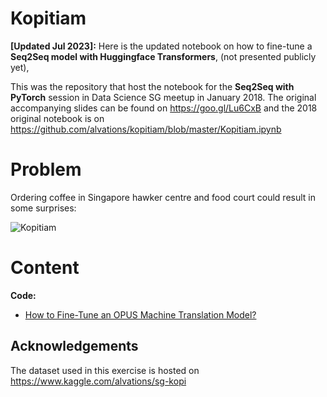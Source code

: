 # Kopitiam

**[Updated Jul 2023]:** Here is the updated notebook on how to fine-tune a **Seq2Seq model with Huggingface Transformers**, (not presented publicly yet), 



This was the repository that host the notebook for the **Seq2Seq with PyTorch** session in Data Science SG meetup in January 2018. The original accompanying slides can be found on https://goo.gl/Lu6CxB and the 2018 original notebook is on https://github.com/alvations/kopitiam/blob/master/Kopitiam.ipynb


Problem
====

Ordering coffee in Singapore hawker centre and food court could result in some surprises:

![Kopitiam](https://blog.seedly.sg/_next/image/?url=https%3A%2F%2Fcdn-blog.seedly.sg%2Fwp-content%2Fuploads%2F2022%2F04%2F13174522%2F141222-How-to-Order-Coffee-Kopi-in-Singapore-Like-Locals-Differences-in-Prices.png&w=3840&q=75)


Content
====

**Code:**

 - [How to Fine-Tune an OPUS Machine Translation Model?]()



Acknowledgements
----

The dataset used in this exercise is hosted on https://www.kaggle.com/alvations/sg-kopi



<!--
Archival Purpose Only
====

### Code:
 
 - [Kopitiam.ipynb](https://github.com/alvations/kopitiam/blob/master/Kopitiam.ipynb)

**Pre-trained Models:**

 - *Vanilla RNN Encoder-Decoder model*
   - `encoder_vanilla_100_100000.pkl`
   - `decoder_vanilla_100_100000.pkl`
 - *Vanilla RNN Encoder-Decoder model with teacher forcing*
   - `encoder_vanilla_100_100000_0.5.pkl`
   - `decoder_vanilla_100_100000_0.5.pkl`
 - *Attention RNN Encoder-Decoder model with teacher forcing*
   - `encoder_attention_100_100000_0.5.pkl`
   - `decoder_attention_100_100000_0.5.pkl`

### Requirements:

Python 3.6 (preferrably), otherwise Python3 should work too... 

```
gensim==3.2.0
nltk==3.2.5
pandas==0.22.0
torch==0.3.0.post4
torchvision==0.2.0
```

### Acknowledgement:

The materials of this notebook and the accompanying slides are largely based on the 

 - [PyTorch Seq2Seq tutorials by Sean Robertson](http://pytorch.org/tutorials/intermediate/seq2seq_translation_tutorial.html) and 
 - [Luong et al. tutorial on neural machine translation in ACL16](https://sites.google.com/site/acl16nmt/home).


-->

